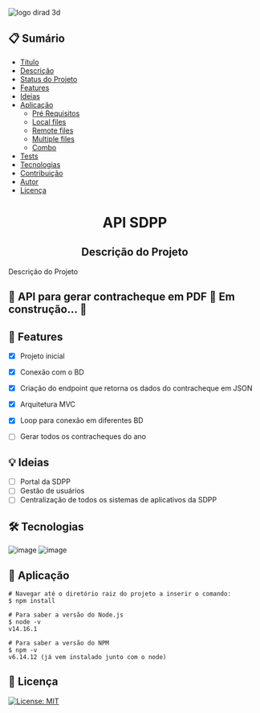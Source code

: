 ![logo dirad 3d](https://user-images.githubusercontent.com/58316637/135005180-607cf677-2e1e-4a16-8bc9-e87ce0e0e4a7.png)
<h2>📋 Sumário</h2>

<!--ts-->   
   * [Título](#titulo)
   * [Descrição](#descricao)   
   * [Status do Projeto](#status)
   * [Features](#features)
   * [Ideias](#ideias)
   * [Aplicação](#aplicacao)
      * [Pré Requisitos](#pre-requisitos)
      * [Local files](#local-files)
      * [Remote files](#remote-files)
      * [Multiple files](#multiple-files)
      * [Combo](#combo)
   * [Tests](#testes)
   * [Tecnologias](#tecnologias)
   * [Contribuição](#contribuicao)
   * [Autor](#autor)
   * [Licença](#licenca)
<!--te-->

<h1 align="center" id="titulo">API SDPP</h1>

<h2 align="center" id="descricao">Descrição do Projeto</h2>
<p align="left">Descrição do Projeto</p>

<h2 align="left"> 
	🚧  API para gerar contracheque em PDF 🚀 Em construção...  🚧
</h2>

<h2 align="left" id="features">🧭 Features</h2>

- [x] Projeto inicial
- [x] Conexão com o BD
- [x] Criação do endpoint que retorna os dados do contracheque em JSON
- [x] Arquitetura MVC
- [x] Loop para conexão em diferentes BD
- [ ] Gerar todos os contracheques do ano


<h2 align="left" id="ideias">💡 Ideias</h2>

- [ ] Portal da SDPP
- [ ] Gestão de usuários
- [ ] Centralização de todos os sistemas de aplicativos da SDPP

<h2 align="left" id="tecnologias">🛠 Tecnologias</h2>

![image](https://badges.aleen42.com/src/javascript.svg) ![image](https://badges.aleen42.com/src/node.svg)

<h2 align="left" id="aplicacao">🛶 Aplicação</h2>

```
# Navegar até o diretório raiz do projeto a inserir o comando:
$ npm install

# Para saber a versão do Node.js
$ node -v
v14.16.1

# Para saber a versão do NPM
$ npm -v
v6.14.12 (já vem instalado junto com o node)
```
<h2 align="left" id="licenca">📝 Licença</h2>

[![License: MIT](https://img.shields.io/badge/License-MIT-blue.svg)](https://opensource.org/licenses/MIT)
